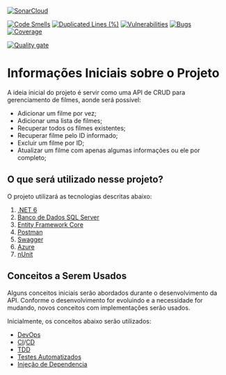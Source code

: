 [![SonarCloud](https://sonarcloud.io/images/project_badges/sonarcloud-black.svg)](https://sonarcloud.io/summary/new_code?id=fernandobsfernandes_filmes-api)

[![Code Smells](https://sonarcloud.io/api/project_badges/measure?project=fernandobsfernandes_filmes-api&metric=code_smells)](https://sonarcloud.io/summary/new_code?id=fernandobsfernandes_filmes-api) [![Duplicated Lines (%)](https://sonarcloud.io/api/project_badges/measure?project=fernandobsfernandes_filmes-api&metric=duplicated_lines_density)](https://sonarcloud.io/summary/new_code?id=fernandobsfernandes_filmes-api) [![Vulnerabilities](https://sonarcloud.io/api/project_badges/measure?project=fernandobsfernandes_filmes-api&metric=vulnerabilities)](https://sonarcloud.io/summary/new_code?id=fernandobsfernandes_filmes-api) [![Bugs](https://sonarcloud.io/api/project_badges/measure?project=fernandobsfernandes_filmes-api&metric=bugs)](https://sonarcloud.io/summary/new_code?id=fernandobsfernandes_filmes-api) [![Coverage](https://sonarcloud.io/api/project_badges/measure?project=fernandobsfernandes_filmes-api&metric=coverage)](https://sonarcloud.io/summary/new_code?id=fernandobsfernandes_filmes-api)

[![Quality gate](https://sonarcloud.io/api/project_badges/quality_gate?project=fernandobsfernandes_filmes-api)](https://sonarcloud.io/summary/new_code?id=fernandobsfernandes_filmes-api)

# Informações Iniciais sobre o Projeto 
A ideia inicial do projeto é servir como uma API de CRUD para gerenciamento de filmes, aonde será possível:
- Adicionar um filme por vez;
- Adicionar uma lista de filmes;
- Recuperar todos os filmes existentes;
- Recuperar filme pelo ID informado;
- Excluir um filme por ID;
- Atualizar um filme com apenas algumas informações ou ele por completo;

## O que será utilizado nesse projeto?
O projeto utilizará as tecnologias descritas abaixo:
1.	[.NET 6](https://learn.microsoft.com/pt-br/dotnet/core/whats-new/dotnet-6)
2.	[Banco de Dados SQL Server](https://www.microsoft.com/pt-br/sql-server/)
3.	[Entity Framework Core](https://learn.microsoft.com/en-us/ef/core/get-started/overview/first-app?tabs=netcore-cli)
4.	[Postman](https://www.postman.com/)
5.  [Swagger](https://swagger.io/)
7.  [Azure](https://azure.microsoft.com/pt-br/)
8.  [nUnit](https://learn.microsoft.com/pt-br/dotnet/core/testing/unit-testing-with-nunit)

## Conceitos a Serem Usados
Alguns conceitos iniciais serão abordados durante o desenvolvimento da API. Conforme o desenvolvimento for evoluindo e a necessidade for mudando, novos conceitos com implementações serão usados.

Inicialmente, os conceitos abaixo serão utilizados:
- [DevOps](https://azure.microsoft.com/pt-br/resources/cloud-computing-dictionary/what-is-devops/)
- [CI](https://azure.microsoft.com/pt-br/overview/continuous-delivery-vs-continuous-deployment/)/[CD](https://learn.microsoft.com/pt-br/devops/deliver/what-is-continuous-delivery)
- [TDD](https://tdd.caelum.com.br/)
- [Testes Automatizados](https://blog.geekhunter.com.br/as-maiores-vantagens-de-testes-automatizados/)
- [Injeção de Dependencia](https://imasters.com.br/framework/os-conceitos-da-injecao-de-dependencia-no-ambiente-net-core)
